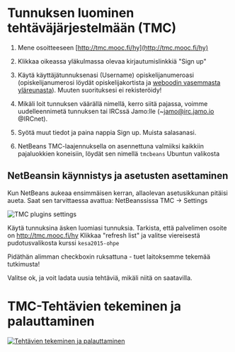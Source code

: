 # Tunnuksen luominen tehtäväjärjestelmään (TMC)

1. Mene osoitteeseen [http://tmc.mooc.fi/hy](http://tmc.mooc.fi/hy)
2. Klikkaa oikeassa yläkulmassa olevaa kirjautumislinkkiä "Sign up"
3. Käytä käyttäjätunnuksenasi (Username) opiskelijanumeroasi (opiskelijanumerosi löydät opiskelijakortista ja [weboodin vasemmasta yläreunasta](http://weboodi.helsinki.fi/hy/)). Muuten suorituksesi ei rekisteröidy!
  
  1. Mikäli loit tunnuksen väärällä nimellä, kerro siitä pajassa, voimme uudelleennimetä tunnuksen tai IRCssä Jamo:lle  (~jamo@irc.jamo.io @IRCnet).

4. Syötä muut tiedot ja paina nappia Sign up. Muista salasanasi.
5. NetBeans TMC-laajennuksella on asennettuna valmiiksi kaikkiin pajaluokkien koneisiin, löydät sen nimellä  `tmcbeans` Ubuntun valikosta

## NetBeansin käynnistys ja asetusten asettaminen

Kun NetBeans aukeaa ensimmäisen kerran, allaolevan asetusikkunan pitäisi aueta. Saat sen tarvittaessa avattua: NetBeanssissa TMC -> Settings

![TMC plugins settings](https://www.cs.helsinki.fi/u/jarmoiso/tmcee/tmc-settings.jpg "TMC plugins settings")

Käytä tunnuksina äsken luomiasi tunnuksia.
Tarkista, että palvelimen osoite on http://tmc.mooc.fi/hy
Klikkaa "refresh list" ja valitse viereisestä pudotusvalikosta kurssi `kesa2015-ohpe`

Pidäthän alimman checkboxin ruksattuna - tuet laitoksemme tekemää tutkimusta!

Valitse ok, ja voit ladata uusia tehtäviä, mikäli niitä on saatavilla.

# TMC-Tehtävien tekeminen ja palauttaminen

[![Tehtävien tekeminen ja palauttaminen](http://img.youtube.com/vi/sQYq2LISMRU/0.jpg)](https://youtu.be/sQYq2LISMRU)
